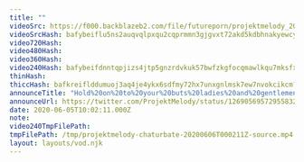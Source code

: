 ```yaml
---
title: ""
videoSrc: https://f000.backblazeb2.com/file/futureporn/projektmelody_2020-06-05_23-55-45.mkv
videoSrcHash: bafybeiflu5ns2auqvqlpxqu2cqprmmn3gjgvxt72akd5kdbhnakyewcyhq?filename=projektmelody-chaturbate-20200606T000211Z-source.mp4
video720Hash: 
video480Hash: 
video360Hash: 
video240Hash: bafybeifdnntqpjizs4jtp5gnzrdvkuk57bwfzkgfocqmawlkqu7mksfxy4?filename=projektmelody-chaturbate-20200606T000211Z-240p.mp4
thinHash: 
thiccHash: bafkreiflddumuoj3aq4je4ykx6sdfmy72hx7unxgnlmsk7ew7nvokcikcm?filename=20200606T000211Z-thicc.jpg
announceTitle: "Hold%20on%20to%20your%20buts%20ladies%20and%20gentlemen%2C%20we%27re%20doin%20some%20ASMR%20today%21%21%21%20XD"
announceUrl: https://twitter.com/ProjektMelody/status/1269056957295583240
date: 2020-06-05T10:02:11.000Z
note: 
video240TmpFilePath: 
tmpFilePath: /tmp/projektmelody-chaturbate-20200606T000211Z-source.mp4
layout: layouts/vod.njk
---
```

